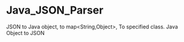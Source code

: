 # Java_JSON_Parser
 JSON to Java object, to map<String,Object>, To specified class. Java Object to JSON
